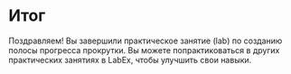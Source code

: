# Итог

Поздравляем! Вы завершили практическое занятие (lab) по созданию полосы прогресса прокрутки. Вы можете попрактиковаться в других практических занятиях в LabEx, чтобы улучшить свои навыки.
